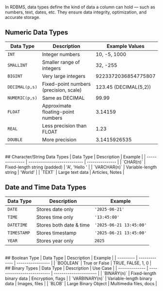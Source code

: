 In RDBMS, data types define the kind of data a column can hold — such as numbers, text, dates, etc. They ensure data integrity, optimization, and accurate storage.
<br>
## Numeric Data Types
| Data Type      | Description                            | Example Values        |
| -------------- | -------------------------------------- | --------------------- |
| `INT`          | Integer numbers                        | 10, -5, 1000          |
| `SMALLINT`     | Smaller range of integers              | 32, -255              |
| `BIGINT`       | Very large integers                    | 9223372036854775807   |
| `DECIMAL(p,s)` | Fixed-point numbers (precision, scale) | 123.45 (DECIMAL(5,2)) |
| `NUMERIC(p,s)` | Same as DECIMAL                        | 99.99                 |
| `FLOAT`        | Approximate floating-point numbers     | 3.14159               |
| `REAL`         | Less precision than FLOAT              | 1.23                  |
| `DOUBLE`       | More precision                         | 3.1415926535          |
<br>
## Character/String Data Types
| Data Type       | Description                  | Example         |
| --------------- | ---------------------------- | --------------- |
| `CHAR(n)`       | Fixed-length string (padded) | 'A', 'Hello  '  |
| `VARCHAR(n)`    | Variable-length string       | 'World'         |
| `TEXT`          | Large text data              | Articles, Notes |

## Date and Time Data Types
| Data Type   | Description             | Example                 |
| ----------- | ----------------------- | ----------------------- |
| `DATE`      | Stores date only        | `'2025-06-21'`          |
| `TIME`      | Stores time only        | `'13:45:00'`            |
| `DATETIME`  | Stores both date & time | `'2025-06-21 13:45:00'` |
| `TIMESTAMP` | Stores timestamp        | `'2025-06-21 13:45:00'` |
| `YEAR`      | Stores year only        | `2025`                  |
<br>
## Boolean Type
| Data Type | Description   | Example           |
| --------- | ------------- | ----------------- |
| `BOOLEAN` | True or False | TRUE, FALSE, 1, 0 |
<br>
## Binary Types
| Data Type      | Description                 | Use Case               |
| -------------- | --------------------------- | ---------------------- |
| `BINARY(n)`    | Fixed-length binary data    | Encryption, flags      |
| `VARBINARY(n)` | Variable-length binary data | Images, files          |
| `BLOB`         | Large Binary Object         | Multimedia files, docs |

